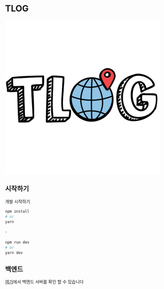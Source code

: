 # TLOG
<div align="center">
  <a href="">
    <img src="./public/images/logo.png">
  </a>
</div>

## 시작하기

개발 시작하기

```bash
npm install
# or
yarn

-

npm run dev
# or
yarn dev
```

## 백엔드
[여기](https://github.com/JEI-HIGHSCHOOL/tlog-frontend)에서 백엔드 서버를 확인 할 수 있습니다

